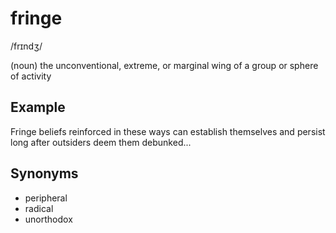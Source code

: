 # fringe

/frɪndʒ/

(noun) the unconventional, extreme, or marginal wing of a group or sphere of activity

## Example

Fringe beliefs reinforced in these ways can establish themselves and persist long after outsiders deem them debunked...

## Synonyms

+ peripheral
+ radical
+ unorthodox
